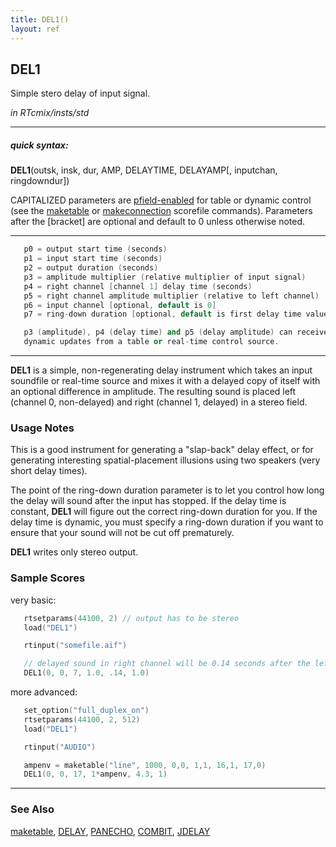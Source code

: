 ```yaml
---
title: DEL1()
layout: ref
---
```


## DEL1

Simple stero delay of input signal.

*in RTcmix/insts/std*  
  

-----

##### quick syntax:

**DEL1**(outsk, insk, dur, AMP, DELAYTIME, DELAYAMP\[, inputchan,
ringdowndur\])

CAPITALIZED parameters are [pfield-enabled](pfield-enabled.html) for
table or dynamic control (see the
[maketable](../scorefile/maketable.html) or
[makeconnection](../scorefile/makeconnection.html) scorefile
commands). Parameters after the \[bracket\] are optional and default to
0 unless otherwise noted.

-----

  
  

```cpp
   p0 = output start time (seconds)
   p1 = input start time (seconds)
   p2 = output duration (seconds)
   p3 = amplitude multiplier (relative multiplier of input signal)
   p4 = right channel [channel 1] delay time (seconds)
   p5 = right channel amplitude multiplier (relative to left channel)
   p6 = input channel [optional, default is 0]
   p7 = ring-down duration [optional, default is first delay time value] 

   p3 (amplitude), p4 (delay time) and p5 (delay amplitude) can receive
   dynamic updates from a table or real-time control source.
```

  

-----

  
**DEL1** is a simple, non-regenerating delay instrument which takes an
input soundfile or real-time source and mixes it with a delayed copy of
itself with an optional difference in amplitude. The resulting sound is
placed left (channel 0, non-delayed) and right (channel 1, delayed) in a
stereo field.

### Usage Notes

This is a good instrument for generating a "slap-back" delay effect, or
for generating interesting spatial-placement illusions using two
speakers (very short delay times).

The point of the ring-down duration parameter is to let you control how
long the delay will sound after the input has stopped. If the delay time
is constant, **DEL1** will figure out the correct ring-down duration for
you. If the delay time is dynamic, you must specify a ring-down duration
if you want to ensure that your sound will not be cut off prematurely.

**DEL1** writes only stereo output.

### Sample Scores

very basic:

```cpp
   rtsetparams(44100, 2) // output has to be stereo
   load("DEL1")

   rtinput("somefile.aif")

   // delayed sound in right channel will be 0.14 seconds after the left
   DEL1(0, 0, 7, 1.0, .14, 1.0)
```

  
  
more advanced:

```cpp
   set_option("full_duplex_on")
   rtsetparams(44100, 2, 512)
   load("DEL1")

   rtinput("AUDIO")

   ampenv = maketable("line", 1000, 0,0, 1,1, 16,1, 17,0)
   DEL1(0, 0, 17, 1*ampenv, 4.3, 1)
```

  

-----

### See Also

[maketable](../scorefile/maketable.html), [DELAY](DELAY.html),
[PANECHO](PANECHO.html), [COMBIT](COMBIT.html), [JDELAY](JDELAY.html)
